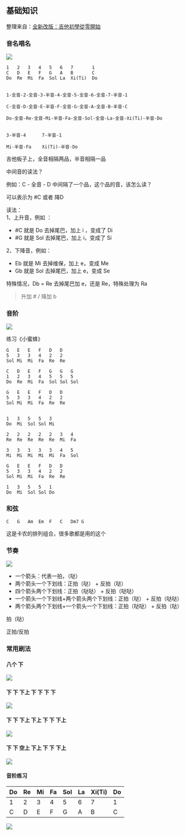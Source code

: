 ## 基础知识 <!--{docsify-ignore}-->

整理来自：[全新改版：吉他初學從零開始](https://www.youtube.com/watch?v=zk3LD-zJAoM&list=PLjFaYTmhljyCxGict-k8fJ-NZrNbMy_Ro&index=1)

### 音名唱名

![](../img/升降音.png)

```
1	2	3	4	5	6	7		1
C	D	E	F	G	A	B		C
Do	Re	Mi	Fa	Sol	La	Xi(Ti)	Do


1-全音-2-全音-3-半音-4-全音-5-全音-6-全音-7-半音-1

C-全音-D-全音-E-半音-F-全音-G-全音-A-全音-B-半音-C

Do-全音-Re-全音-Mi-半音-Fa-全音-Sol-全音-La-全音-Xi(Ti)-半音-Do


3-半音-4		7-半音-1

Mi-半音-Fa	Xi(Ti)-半音-Do
```

吉他板子上，全音相隔两品，半音相隔一品


中间音的读法？

例如：C - 全音 - D  中间隔了一个品，这个品的音，该怎么读？

可以表示为 #C   或者   降D

读法：  
1、上升音，例如 ：
* #C	就是 Do 去掉尾巴，加上 i ，变成了 Di 
* #G	就是 Sol 去掉尾巴，加上 i，变成了 Si

2、下降音，例如：
* Eb 就是 Mi 去掉维保，加上 e，变成 Me
* Gb 就是  Sol 去掉尾巴，加上 e，变成 Se

特殊情况，Db = Re 去掉尾巴加 e，还是 Re，特殊处理为 Ra


> 升加 # / 降加 b


### 音阶

![](../img/音阶.png)


练习《小蜜蜂》
```
G	E	E	F	D	D	
5	3	3	4	2	2
Sol	Mi	Mi	Fa	Re	Re

C	D	E	F	G	G	G
1	2	3	4	5	5	5
Do	Re	Mi	Fa	Sol	Sol	Sol

G	E	E	F	D	D	
5	3	3	4	2	2
Sol	Mi	Mi	Fa	Re	Re


1	3	5	5	3
Do  Mi  Sol Sol Mi

2   2   2   2   2   3   4
Re  Re  Re  Re  Re  Mi  Fa

3   3   3   3   3   4   5
Mi  Mi  Mi  Mi  Mi  Fa  Sol

G	E	E	F	D	D	
5	3	3	4	2	2
Sol	Mi	Mi	Fa	Re	Re

1   3   5   5   1
Do  Mi  Sol Sol Do
```

### 和弦
```
C   G   Am  Em  F   C   Dm7 G
```
这是卡农的排列组合，很多歌都是用的这个


### 节奏

![](../img/节奏01.png)

* 一个箭头：代表一拍，（哒）
* 两个箭头一个下划线：正拍（哒） + 反拍（哒）
* 四个箭头两个下划线：正拍（哒哒） + 反拍（哒哒）
* 一个箭头一个下划线+两个箭头两个下划线：正拍（哒） + 反拍（哒哒）
* 两个箭头两个下划线+一个箭头一个下划线：正拍（哒哒） + 反拍（哒）

拍（哒）

正拍/反拍


### 常用刷法

#### 八个 下<!--{docsify-ignore}-->
![](../img/常用刷法01.png)

#### 下	下 下上	下	下	下	下<!--{docsify-ignore}-->
![](../img/常用刷法02.png)

#### 下	下 下上	下上 下	下 下上<!--{docsify-ignore}-->
![](../img/常用刷法03.png)

#### 下	下 空上 下上 下 下 下上<!--{docsify-ignore}-->
![](../img/常用刷法04.png)





#### 音阶练习 <!--{docsify-ignore}-->

Do | Re | Mi | Fa | Sol | La | Xi(Ti) | Do
:- | :- | :- | :- | :- | :- | :- | :- 
1 | 2 | 3 | 4 | 5 | 6 | 7 | 1
C | D | E | F | G | A | B | C

![](../img/音阶02.png)


